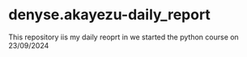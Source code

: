 # denyse.akayezu-daily_report
This repository iis my daily reoprt in 
we started the python course on 23/09/2024
